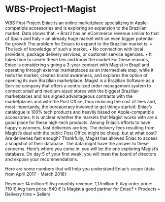 # WBS-Project1-Magist
WBS First Project
Eniac is an online marketplace specializing in Apple-compatible accessories and is exploring an expansion to the Brazilian market. 
Data shows that:
•	Brazil has an eCommerce revenue similar to that of Spain and Italy
•	an already huge market with an even bigger potential for growth
The problem for Eniacs to expand to the Brazilian market is:
•	The lack of knowledge of such a market.
•	No connection with local providers, package delivery services, or customer service agencies.
•	It takes time to create these ties and know the market
For these reasons, Eniac is considering signing a 3-year contract with Magist in Brazil and operating through external marketplaces as an intermediate step, while it tests the market, creates brand awareness, and explores the option of opening its own Brazilian marketplace.
Magist is a Brazilian Software as a Service company that offers a centralized order management system to connect small and medium-sized stores with the biggest Brazilian marketplaces and has signed advantageous contracts with the marketplaces and with the Post Office, thus reducing the cost of fees and, most importantly, the bureaucracy involved to get things started.
Eniac’s catalogue is 100% tech products and heavily based on Apple-compatible accessories. It is unclear whether the markets that Magist works with are a good place for these high-tech products.
Among Eniac’s efforts to have happy customers, fast deliveries are key. The delivery fees resulting from Magist’s deal with the public Post Office might be cheap, but at what cost? Are deliveries fast enough?
Thankfully, Magist has allowed Eniac to access a snapshot of their database. The data might have the answer to these concerns. Here’s where you come in: you will be the one exploring Magist’s database. On day 5 of your first week, you will meet the board of directors and expose your recommendations.

Here are some numbers that will help you understand Eniac’s scope (data from April 2017 – March 2018):

Revenue: 14 million €
Avg monthly revenue: 1,17million €
Avg order price: 710 €
Avg item price: 540 €
Is Magist a good partner for Eniac?
•	Products
•	Delivery time
•	Sellers


